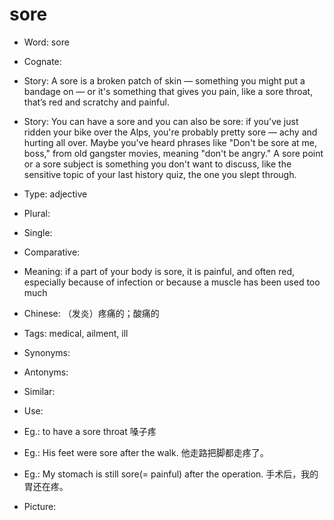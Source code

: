 # sore

- Word: sore
- Cognate: 
- Story: A sore is a broken patch of skin — something you might put a bandage on — or it's something that gives you pain, like a sore throat, that’s red and scratchy and painful.
- Story: You can have a sore and you can also be sore: if you've just ridden your bike over the Alps, you're probably pretty sore — achy and hurting all over. Maybe you've heard phrases like "Don't be sore at me, boss," from old gangster movies, meaning "don't be angry." A sore point or a sore subject is something you don't want to discuss, like the sensitive topic of your last history quiz, the one you slept through.

- Type: adjective
- Plural: 
- Single: 
- Comparative: 
- Meaning: if a part of your body is sore, it is painful, and often red, especially because of infection or because a muscle has been used too much
- Chinese: （发炎）疼痛的；酸痛的
- Tags: medical, ailment, ill
- Synonyms: 
- Antonyms: 
- Similar: 
- Use: 
- Eg.: to have a sore throat 嗓子疼
- Eg.: His feet were sore after the walk. 他走路把脚都走疼了。
- Eg.: My stomach is still sore(= painful) after the operation. 手术后，我的胃还在疼。
- Picture: 

